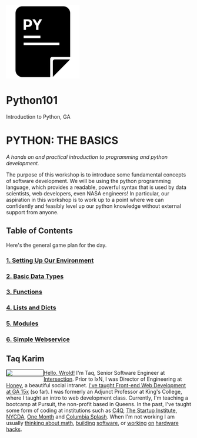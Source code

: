 ![pycon](https://github.com/mottaquikarim/PythonBootcamp/blob/master/assets/pycon.png?raw=true)

# Python101
Introduction to Python, GA


# PYTHON: THE BASICS

*A hands on and practical introduction
 to programming and python development.*

The purpose of this workshop is to introduce some fundamental concepts of software development. We will be using the python programming language, which provides a readable, powerful syntax that is used by data scientists, web developers, even NASA engineers! In particular, our aspiration in this workshop is to work up to a point where we can confidently and feasibly level up our python knowledge without external support from anyone. 

## Table of Contents
Here's the general game plan for the day.

### [1. Setting Up Our Environment](Setting_Up_Our_Environment)

### [2. Basic Data Types](Basic_Data_Types)

### [3. Functions](Functions)

### [4. Lists and Dicts](Lists_and_Dicts)

### [5. Modules](Modules)

### [6. Simple Webservice](Simple_Webservice)


## Taq Karim
<img src="https://github.com/mottaquikarim/FEWDRemote/blob/master/assets/Image-1-1.jpg?raw=true" style="width: 100px; height: auto; border: 1px solid black" width="100" align="left"> 

[Hello, Wrold!](https://medium.com/@the_taqquikarim/console-log-hello-wrold-3e3abeb44396) I'm Taq, Senior Software Engineer at [Intersection](https://twitter.com/intersection_co). Prior to IxN, I was Director of Engineering at [Honey](https://honey.is/), a beautiful social intranet. [I've taught Front-end Web Development at GA 15x](https://medium.com/@the_taqquikarim/10-lessons-learned-from-100-weeks-of-teaching-fewd-12c43db14f6b) (so far). I was formerly an Adjunct Professor at King's College, where I taught an intro to web development class.  Currently, I'm teaching a bootcamp at Pursuit, the non-profit based in Queens. In the past, I've taught some form of coding at institutions such as [C4Q](https://www.c4q.nyc/), [The Startup Institute](https://www.startupinstitute.com/), [NYCDA](https://nycda.com/), [One Month](https://onemonth.com/) and [Columbia Splash](https://columbia.learningu.org/). When I'm not working I am usually [thinking about math](https://medium.com/math-musings/why-does-25-25-2-2-1-100-25-an-explanation-6c7e7b283d41), [building](https://medium.com/@the_taqquikarim/a-technique-for-saving-content-from-a-data-text-html-uri-10f045a8876d) [software](https://medium.com/@the_taqquikarim/introducing-bonfire-2c0e437895e2), or [working](https://photos.app.goo.gl/w1crzgI7DqCgGR373) [on](https://photos.app.goo.gl/EaFkp5SmyO0opkg32) [hardware](https://photos.app.goo.gl/tvxPl2zbIMl7FEnK2) [hacks](https://www.instagram.com/p/8rARZNND_t/?taken-by=taqqui.karim).
